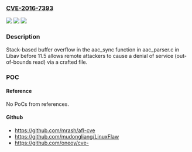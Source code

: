 ### [CVE-2016-7393](https://cve.mitre.org/cgi-bin/cvename.cgi?name=CVE-2016-7393)
![](https://img.shields.io/static/v1?label=Product&message=n%2Fa&color=blue)
![](https://img.shields.io/static/v1?label=Version&message=n%2Fa&color=blue)
![](https://img.shields.io/static/v1?label=Vulnerability&message=n%2Fa&color=brighgreen)

### Description

Stack-based buffer overflow in the aac_sync function in aac_parser.c in Libav before 11.5 allows remote attackers to cause a denial of service (out-of-bounds read) via a crafted file.

### POC

#### Reference
No PoCs from references.

#### Github
- https://github.com/mrash/afl-cve
- https://github.com/mudongliang/LinuxFlaw
- https://github.com/oneoy/cve-

